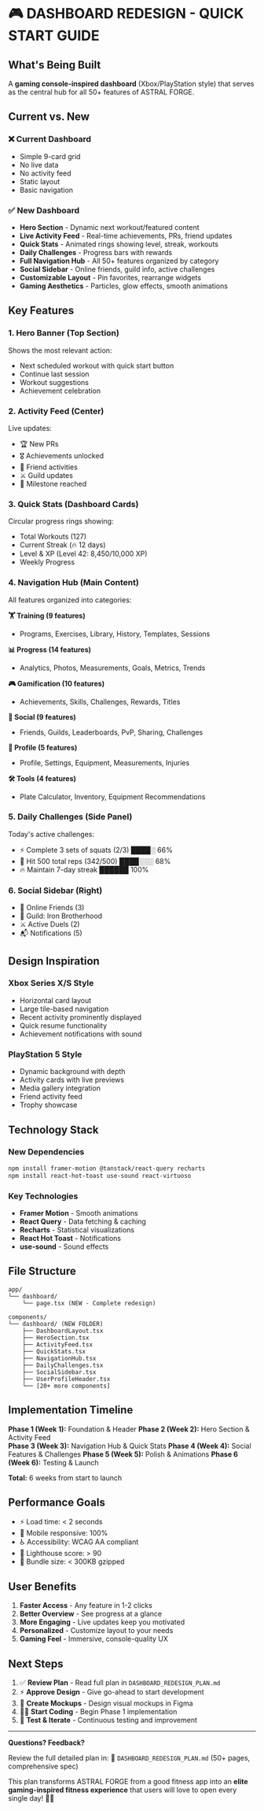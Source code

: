 # 🎮 DASHBOARD REDESIGN - QUICK START GUIDE

## What's Being Built

A **gaming console-inspired dashboard** (Xbox/PlayStation style) that serves as the central hub for all 50+ features of ASTRAL FORGE.

## Current vs. New

### ❌ Current Dashboard
- Simple 9-card grid
- No live data
- No activity feed
- Static layout
- Basic navigation

### ✅ New Dashboard  
- **Hero Section** - Dynamic next workout/featured content
- **Live Activity Feed** - Real-time achievements, PRs, friend updates
- **Quick Stats** - Animated rings showing level, streak, workouts
- **Daily Challenges** - Progress bars with rewards
- **Full Navigation Hub** - All 50+ features organized by category
- **Social Sidebar** - Online friends, guild info, active challenges
- **Customizable Layout** - Pin favorites, rearrange widgets
- **Gaming Aesthetics** - Particles, glow effects, smooth animations

## Key Features

### 1. **Hero Banner** (Top Section)
Shows the most relevant action:
- Next scheduled workout with quick start button
- Continue last session
- Workout suggestions
- Achievement celebration

### 2. **Activity Feed** (Center)
Live updates:
- 🏆 New PRs
- 🎖️ Achievements unlocked
- 👥 Friend activities
- ⚔️ Guild updates
- 💪 Milestone reached

### 3. **Quick Stats** (Dashboard Cards)
Circular progress rings showing:
- Total Workouts (127)
- Current Streak (🔥 12 days)
- Level & XP (Level 42: 8,450/10,000 XP)
- Weekly Progress

### 4. **Navigation Hub** (Main Content)
All features organized into categories:

**🏋️ Training (9 features)**
- Programs, Exercises, Library, History, Templates, Sessions

**📊 Progress (14 features)**
- Analytics, Photos, Measurements, Goals, Metrics, Trends

**🎮 Gamification (10 features)**
- Achievements, Skills, Challenges, Rewards, Titles

**👥 Social (9 features)**
- Friends, Guilds, Leaderboards, PvP, Sharing, Challenges

**👤 Profile (5 features)**
- Profile, Settings, Equipment, Measurements, Injuries

**🛠️ Tools (4 features)**
- Plate Calculator, Inventory, Equipment Recommendations

### 5. **Daily Challenges** (Side Panel)
Today's active challenges:
- ⚡ Complete 3 sets of squats (2/3) ████░ 66%
- 🎯 Hit 500 total reps (342/500) ████░░░ 68%
- 🔥 Maintain 7-day streak ██████ 100%

### 6. **Social Sidebar** (Right)
- 👥 Online Friends (3)
- 🏰 Guild: Iron Brotherhood
- ⚔️ Active Duels (2)
- 📬 Notifications (5)

## Design Inspiration

### Xbox Series X/S Style
- Horizontal card layout
- Large tile-based navigation
- Recent activity prominently displayed
- Quick resume functionality
- Achievement notifications with sound

### PlayStation 5 Style
- Dynamic background with depth
- Activity cards with live previews
- Media gallery integration
- Friend activity feed
- Trophy showcase

## Technology Stack

### New Dependencies
```bash
npm install framer-motion @tanstack/react-query recharts
npm install react-hot-toast use-sound react-virtuoso
```

### Key Technologies
- **Framer Motion** - Smooth animations
- **React Query** - Data fetching & caching
- **Recharts** - Statistical visualizations
- **React Hot Toast** - Notifications
- **use-sound** - Sound effects

## File Structure

```
app/
└── dashboard/
    └── page.tsx (NEW - Complete redesign)

components/
└── dashboard/ (NEW FOLDER)
    ├── DashboardLayout.tsx
    ├── HeroSection.tsx
    ├── ActivityFeed.tsx
    ├── QuickStats.tsx
    ├── NavigationHub.tsx
    ├── DailyChallenges.tsx
    ├── SocialSidebar.tsx
    ├── UserProfileHeader.tsx
    └── [20+ more components]
```

## Implementation Timeline

**Phase 1 (Week 1):** Foundation & Header
**Phase 2 (Week 2):** Hero Section & Activity Feed  
**Phase 3 (Week 3):** Navigation Hub & Quick Stats
**Phase 4 (Week 4):** Social Features & Challenges
**Phase 5 (Week 5):** Polish & Animations
**Phase 6 (Week 6):** Testing & Launch

**Total:** 6 weeks from start to launch

## Performance Goals

- ⚡ Load time: < 2 seconds
- 📱 Mobile responsive: 100%
- ♿ Accessibility: WCAG AA compliant
- 🚀 Lighthouse score: > 90
- 💾 Bundle size: < 300KB gzipped

## User Benefits

1. **Faster Access** - Any feature in 1-2 clicks
2. **Better Overview** - See progress at a glance
3. **More Engaging** - Live updates keep you motivated
4. **Personalized** - Customize layout to your needs
5. **Gaming Feel** - Immersive, console-quality UX

## Next Steps

1. ✅ **Review Plan** - Read full plan in `DASHBOARD_REDESIGN_PLAN.md`
2. ⚡ **Approve Design** - Give go-ahead to start development
3. 🎨 **Create Mockups** - Design visual mockups in Figma
4. 👨‍💻 **Start Coding** - Begin Phase 1 implementation
5. 🧪 **Test & Iterate** - Continuous testing and improvement

---

**Questions? Feedback?**

Review the full detailed plan in:
📄 `DASHBOARD_REDESIGN_PLAN.md` (50+ pages, comprehensive spec)

This plan transforms ASTRAL FORGE from a good fitness app into an **elite gaming-inspired fitness experience** that users will love to open every single day! 💪🔥
